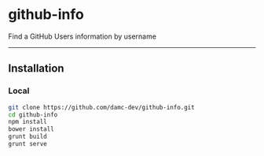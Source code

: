 github-info
===========
Find a GitHub Users information by username

-----
## Installation

### Local
```bash
git clone https://github.com/damc-dev/github-info.git
cd github-info
npm install
bower install
grunt build
grunt serve
```
